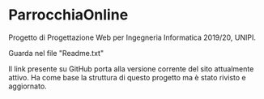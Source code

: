 # ParrocchiaOnline
Progetto di Progettazione Web per Ingegneria Informatica 2019/20, UNIPI.

Guarda nel file "Readme.txt"

Il link presente su GitHub porta alla versione corrente del sito attualmente attivo.
Ha come base la struttura di questo progetto ma è stato rivisto e aggiornato.
